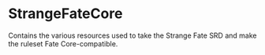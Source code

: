 StrangeFateCore
===============

Contains the various resources used to take the Strange Fate SRD and make the ruleset Fate Core-compatible.
